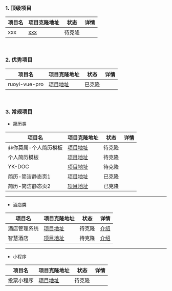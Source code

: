 ### 1. 顶级项目

| 项目名 | 项目克隆地址 | 状态 | 详情 |
| ---- | ---- | ---- | ---- |
| xxx | [xxx](xxx) | 待克隆 |  |

&nbsp;

### 2. 优秀项目

| 项目名 | 项目克隆地址 | 状态 | 详情 |
| ---- | ---- | ---- | ---- |
| ruoyi-vue-pro | [项目地址](https://githubfast.com/YunaiV/ruoyi-vue-pro) | 已克隆 | |

&nbsp;

### 3. 常规项目

- 简历类
  
| 项目名 | 项目克隆地址 | 状态 | 详情 |
| ---- | ---- | ---- | ---- |
|  非你莫属-个人简历模板  | [项目地址](https://gitee.com/xiaodan_yu/resume.io) | 待克隆 |  |
| 个人简历模板 | [项目地址](https://gitee.com/itsay/resume) | 待克隆 |  |
| YK-DOC| [项目地址](https://gitee.com/yorkecao/yorkecao) | 待克隆 | |
| 简历-简洁静态页1 | [项目地址](https://gitee.com/zhongink/page) | 已克隆 |  |
| 简历-简洁静态页2 | [项目地址](https://gitee.com/wilco/resume_static) | 已克隆 |  |

<hr>

- 酒店类

| 项目名 | 项目克隆地址 | 状态 | 详情 |
| ---- | ---- | ---- | ---- |
| 酒店管理系统 | [项目地址](https://gitee.com/java-and-net/TopskyHotelManagerSystem) | 待克隆 | [介绍](https://mp.weixin.qq.com/s/iyJqV-y6D_c_7vDtf5XlRQ) |
| 智慧酒店 | [项目地址](https://gitee.com/tomato-simon/hotel-intelligence-system) | 待克隆 | [介绍](https://mp.weixin.qq.com/s/iyJqV-y6D_c_7vDtf5XlRQ) |

<hr>

- 小程序

| 项目名 | 项目克隆地址 | 状态 | 详情 |
| ---- | ---- | ---- | ---- |
| 投票小程序 | [项目地址](https://gitee.com/beautiful-life/mvote) | 待克隆 |  |
